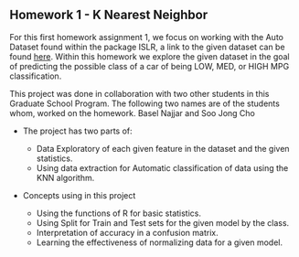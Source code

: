 ## Homework 1 - K Nearest Neighbor

For this first homework assignment 1, we focus on working with the Auto Dataset found within the package ISLR, a link to the given dataset can be found [here](https://rdrr.io/cran/ISLR/man/Auto.html). Within this homework we explore the given dataset in the goal of predicting the possible class of a car of being LOW, MED, or HIGH MPG classification. 


This project was done in collaboration with two other students in this Graduate School Program. The following two names are of the students whom, worked on the homework. Basel Najjar and Soo Jong Cho

<ul>
<li>The project has two parts of: </li>
<ul>
<li>Data Exploratory of each given feature in the dataset and the given statistics. </li>
<li>Using data extraction for Automatic classification of data using the KNN algorithm. </li>
</ul>
</ul>


<ul>
<li>Concepts using in this project </li>
<ul>
<li>Using the functions of R for basic statistics. </li>
<li>Using Split for Train and Test sets for the given model by the class. </li>
<li>Interpretation of accuracy in a confusion matrix. </li>
<li>Learning the effectiveness of normalizing data for a given model.  </li>
</ul>
</ul>